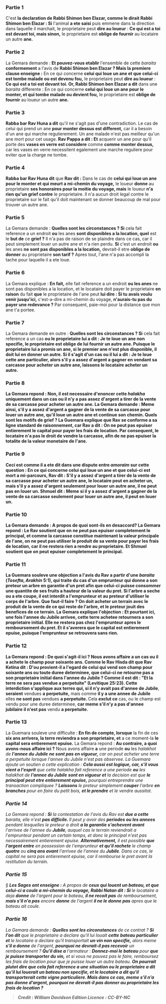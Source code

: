 
### Partie 1
C'est <b>la declaration de Rabbi Shimon ben Elazar, comme le dirait Rabbi Shimon ben Elazar : Si</b> l'animal <b>a ete saisi</b> puis emmene dans la direction dans laquelle il</b> marchait,</b> le proprietaire peut <b>dire au loueur</b> : <b>Ce qui est a toi est devant toi, mais sinon,</b> le proprietaire est <b>oblige de fournir</b> au locataire un autre <b>ane.</b>

### Partie 2
La Gemara demande : <b>Et pouvez-vous etablir</b> l'ensemble de cette <i>baraita</i> <b>conformement</b> a l'avis de <b>Rabbi Shimon ben Elazar ? Mais la premiere clause enseigne :</b> En ce qui concerne <b>celui qui loue un ane et que celui-ci est tombe malade ou est devenu fou,</b> le proprietaire peut <b>dire au loueur</b> : <b>Ce qui est a toi est devant toi. Or, Rabbi Shimon ben Elazar a dit</b> dans une <i>baraita</i> differente : En ce qui concerne <b>celui qui loue un ane pour le monter, et qui tombe malade ou devient fou,</b> le proprietaire est <b>oblige de fournir</b> au loueur un autre <b>ane.</b>

### Partie 3
<b>Rabba bar Rav Huna a dit</b> qu'il ne s'agit pas d'une contradiction. Le cas de celui qui prend un ane <b>pour monter dessus est different,</b> car il a besoin d'un ane qui marche regulierement. Un ane malade n'est pas meilleur qu'un ane mort pour cet usage. <b>Rav Pappa a dit : Et</b> acquerir un ane pour qu'il porte des <b>vases en verre est considere</b> comme <b>comme monter dessus,</b> car les vases en verre necessitent egalement une marche reguliere pour eviter que la charge ne tombe.

### Partie 4
<b>Rabba bar Rav Huna dit</b> que <b>Rav dit :</b> Dans le cas de <b>celui qui loue un ane pour le monter et qui meurt a mi-chemin du voyage,</b> le loueur <b>donne</b> au proprietaire <b>ses honoraires pour la moitie du voyage, mais</b> le loueur <b>n'a rien qu'un grief contre</b> le proprietaire. Il n'a aucun droit legal contre le proprietaire sur le fait qu'il doit maintenant se donner beaucoup de mal pour trouver un autre ane.

### Partie 5
La Gemara demande : <b>Quelles sont les circonstances ? Si</b> cela fait reference a un endroit <b>ou</b> les anes <b>sont disponibles a la location, quel</b> est le <b>but de</b> ce <b>grief ?</b> Il n'a pas de raison de se plaindre dans ce cas, car il peut simplement louer un autre ane et n'a rien perdu. <b>Si</b> c'est un endroit <b>ou</b> les anes <b>ne sont pas disponibles a la location,</b> devrait-il etre <b>oblige de donner</b> au proprietaire <b>son tarif ?</b> Apres tout, l'ane n'a pas accompli la tache pour laquelle il a ete loue.

### Partie 6
La Gemara explique : <b>En fait,</b> elle fait reference a un endroit <b>ou les anes</b> ne sont pas disponibles a la location, et</b> le locataire doit payer le proprietaire <b>en raison</b> du fait <b>que</b> le proprietaire de l'ane peut <b>lui dire : Si tu avais voulu venir jusqu'ici,</b> c'est-a-dire a mi-chemin du voyage, <b>n'aurais-tu pas du payer une redevance ?</b> Par consequent, paie-moi pour la distance que mon ane t'a portee.

### Partie 7
La Gemara demande en outre : <b>Quelles sont les circonstances ? Si</b> cela fait reference a un cas <b>ou le proprietaire lui a <b>dit :</b> Je te loue <b>un ane non specifie,</b> le proprietaire est <b>oblige de lui fournir un autre ane.</b> Puisque le proprietaire lui a promis un ane, si le premier ane n'est plus disponible, il doit lui en donner un autre. <b>Si</b> il s'agit d'un cas <b>ou il lui a dit :</b> Je te loue <b>cette</b> <b>ane particulier,</b> alors <b>s'il y a</b> assez d'<b>argent</b> a gagner en vendant <b>sa</b> carcasse <b>pour acheter</b> un autre ane, <b>laissons</b> le locataire <b>acheter</b> un autre.

### Partie 8
La Gemara repond : <b>Non,</b> il est <b>necessaire</b> d'enoncer cette <i>halakha</i> uniquement dans un cas <b>ou il n'y a pas</b> assez d'<b>argent</b> a tirer <b>de la vente de sa carcasse <b>pour acheter</b> un autre ane. La Gemara demande : Meme ainsi, <b>s'il y a</b> assez d'<b>argent</b> a gagner <b>de la vente de sa carcasse</b> pour louer</b> un autre ane, <b>qu'il loue</b> un autre ane et continue son chemin. Quels sont les motifs de grief ? La Guemara explique que <b>Rav</b> se conforme <b>a sa ligne standard de <b>raisonnement</b>, car Rav a dit : On ne peut pas epuiser entierement le capital</b> pour payer les frais de location. Par consequent, le locataire n'a pas le droit de vendre la carcasse, afin de ne pas epuiser la totalite de la valeur monetaire de l'ane.

### Partie 9
Ceci est <b>comme il a ete dit</b> dans une dispute entre <i>amoraim</i> sur cette question : En ce qui concerne <b>celui qui loue un ane et que celui-ci est mort a mi-parcours, Rav dit : S'il y a</b> assez d'<b>argent</b> a tirer <b>de la vente de sa carcasse <b>pour acheter</b> un autre ane, le locataire <b>peut en acheter</b> un, mais s'il y a assez d'argent seulement <b>pour louer</b> un autre ane, <b>il ne peut pas en louer</b> un. <b>Shmuel dit : Meme</b> si <b>il y a</b> assez d'argent a gagner de la vente de sa carcasse seulement <b>pour louer</b> un autre ane, <b>il peut en louer</b> un.

### Partie 10
La Gemara demande : <b>A propos de quoi sont-ils en desaccord?</b> La Gemara repond : <b>Le Rav soutient</b> que <b>on ne peut pas epuiser completement le principal,</b> et comme la carcasse constitue maintenant la valeur principale de l'ane, on ne peut pas utiliser le produit de sa vente pour payer les frais de location, car il ne restera rien a rendre au proprietaire. <b>Et Shmuel soutient</b> que <b>on peut epuiser completement le principal.</b>

### Partie 11
La Guemara <b>souleve une objection</b> a l'avis du Rav a partir d'une <i>baraita</i> (<i>Tosefta</i>, <i>Arakhin</i> 5:1), qui traite du cas d'un emprunteur qui donne a son preteur un arbre en garantie d'un pret afin que celui-ci puisse consommer une quantite de ses fruits a hauteur de la valeur du pret. Si <b>l'arbre a seche ou a ete coupe, il est interdit a l'emprunteur et au preteur</b> d'utiliser le corps de l'arbre. <b>Que faut-il faire ? On doit acheter un terrain avec</b> le produit de la vente de ce qui reste de l'arbre, <b>et</b> le preteur <b>jouit des benefices</b> de ce terrain. La Gemara explique l'objection : <b>Et</b> pourtant <b>ici, une fois</b> l'annee du <b>Jubile</b> <b>arrivee, </b> cette <b>terre achetee retournera a son</b> proprietaire initial.</b> Elle ne restera pas chez l'emprunteur apres le remboursement du pret. <b>Et</b> il s'averera que <b>le capital est entierement epuise,</b> puisque l'emprunteur se retrouvera sans rien.

### Partie 12
La Gemara repond : <b>De quoi s'agit-il ici ?</b> Nous avons affaire a un cas <b>ou il a achete</b> le champ <b>pour soixante ans. Comme le Rav Hisda dit</b> que <b>Rav Ketina dit : D'ou</b> provient-il a l'egard de <b>celui qui vend son champ pour soixante ans</b> ou toute duree determinee, <b>que celui-ci ne retourne pas</b> a son proprietaire initial <b>dans</b> l'annee du <b>Jubile</b> ? <b>Comme il est dit : "Et la terre ne sera pas vendue a perpetuite"</b> (Levitique 25:23). Cette interdiction s'applique aux terres <b>qui,</b> si <b>il n'y avait pas</b> d'annee de Jubile</b>, <b>seraient</b> vendues <b>a perpetuite,</b> mais comme <b>il y a une annee de Jubile</b> elles <b>ne sont pas</b> vendues <b>a perpetuite. </b> Cela <b>exclut ce</b> cas, ou le champ est vendu pour une duree determinee, <b>car meme s'il n'y a pas d'annee jubilaire</b> <b>il n'est pas</b> vendu <b>a perpetuite.</b>

### Partie 13
La Guemara souleve une difficulte : <b>En fin de compte, lorsque</b> la fin de ces <b>six ans arrivera, la terre reviendra a son proprietaire, et</b> a ce moment-la <b>le capital sera entierement epuise.</b> La Gemara repond : <b>Au contraire, a quoi avons-nous affaire ici ?</b> Nous avons affaire <b>a</b> une periode <b>ou</b> les <i>halakhot</b> de <b>l'annee du Jubile</b> <b>ne sont pas en vigueur,</b> car on peut acheter une terre a perpetuite lorsque l'annee du Jubile n'est pas observee. La Guemara ajoute un soutien a cette explication : <b>Cela aussi est logique, car, s'il vous vient a l'esprit</b> que cette <i>halakha</b> fait reference a une periode <b>ou</b> les <i>halakhot</b> de <b>l'annee du Jubile</b> <b>sont en vigueur et</b> la decision est que <b>le principal peut etre entierement epuise,</b> pourquoi entreprendre une transaction compliquee ? <b>Laissons</b> le preteur simplement <b>couper</b> l'arbre <b>en branches</b> pour en faire du petit bois, <b>et le prendre</b> et le vendre aussitot.

### Partie 14
La Gemara repond : <b>Si</b> la contestation de l'avis du Rav est <b>due a cette</b> <i>baraita</i>, elle n'est <b>pas difficile. </b> Il peut y avoir des <b>periodes ou les annees</b> pendant lesquelles le preteur a droit <b>a la garantie s'achevent avant</b> l'arrivee de l'annee du <b>Jubile</b>, auquel cas le terrain reviendrait a l'emprunteur pendant un certain temps, et donc le principal n'est pas necessairement entierement epuise. <b>Alternativement,</b> il est possible <b>que l'argent entre</b> en possession de l'emprunteur <b>et qu'il rachete</b> le champ <b>quatre</b> ou <b>cinq ans avant</b> l'arrivee de l'annee du <b>Jubile</b>. Dans ce cas, le capital ne sera pas entierement epuise, car il rembourse le pret avant la restitution du terrain.

### Partie 15
§ <b>Les Sages ont enseigne :</b> A propos de <b>ceux qui louent un bateau, et que celui-ci a coule a mi-chemin du voyage, Rabbi Natan dit : Si</b> le locataire a deja <b>donne</b> de l'argent pour le bateau, <b>il ne recoit pas</b> de remboursement, <b>mais s'il n'a pas</b> encore <b>donne</b> de l'argent <b>il ne le donne pas</b> apres que le bateau ait coule.

### Partie 16
La Gemara demande : <b>Quelles sont les circonstances</b> de ce contrat ? <b>Si l'on dit</b> que le proprietaire a declare qu'il lui louait <b>cette</b> <b>bateau particulier et</b> le locataire a declare qu'il transportait <b>un vin non specifie,</b> alors meme <b>s'il a donne</b> de l'argent, <b>pourquoi ne devrait-il pas recevoir</b> un remboursement ? <b>Qu'il dise a</b> l'armateur : <b>Donnez-moi le bateau</b> pour <b>que je puisse transporter du vin,</b> et si vous ne pouvez pas le faire, remboursez les frais de location pour que je puisse louer un autre bateau. <b>On pourrait plutot dire que cela fait reference a une situation ou le proprietaire a dit qu'il lui louerait <b>un bateau non specifie, et</b> le locataire a dit qu'il transporterait <b>cette</b> <b>vigne particuliere.</b> Mais dans ce cas, meme <b>s'il n'a pas donne</b> d'argent, <b>pourquoi ne devrait-il pas donner</b> au proprietaire les frais de location ?

>Credit : William Davidson Edition
>Licence : CC-BY-NC